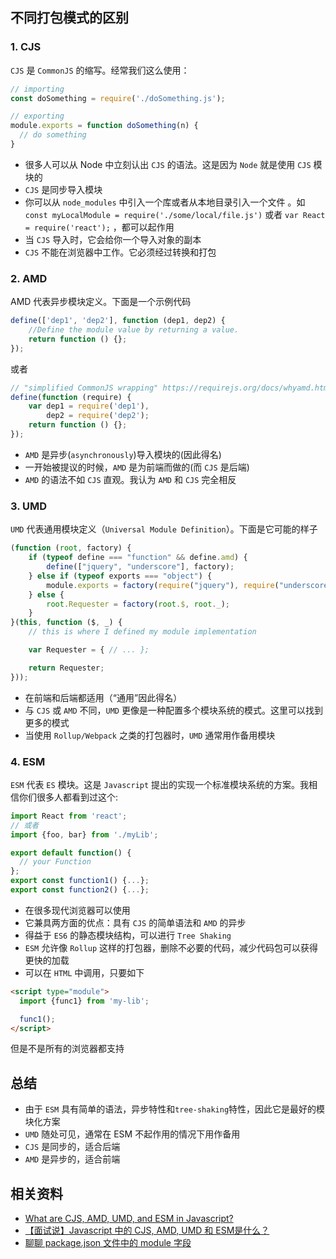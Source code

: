 
## 不同打包模式的区别
### 1. CJS

`CJS` 是 `CommonJS` 的缩写。经常我们这么使用：

```js
// importing 
const doSomething = require('./doSomething.js'); 

// exporting
module.exports = function doSomething(n) {
  // do something
}
```

- 很多人可以从 Node 中立刻认出 `CJS` 的语法。这是因为 `Node` 就是使用 `CJS` 模块的
- `CJS` 是同步导入模块
- 你可以从 `node_modules` 中引入一个库或者从本地目录引入一个文件 。如 `const myLocalModule = require('./some/local/file.js')` 或者 `var React = require('react');` ，都可以起作用
- 当 `CJS` 导入时，它会给你一个导入对象的副本
- `CJS` 不能在浏览器中工作。它必须经过转换和打包


### 2. AMD

AMD 代表异步模块定义。下面是一个示例代码

```js
define(['dep1', 'dep2'], function (dep1, dep2) {
    //Define the module value by returning a value.
    return function () {};
});
```
或者

```js
// "simplified CommonJS wrapping" https://requirejs.org/docs/whyamd.html
define(function (require) {
    var dep1 = require('dep1'),
        dep2 = require('dep2');
    return function () {};
});
```

- `AMD` 是异步(`asynchronously`)导入模块的(因此得名)
- 一开始被提议的时候，`AMD` 是为前端而做的(而 `CJS` 是后端)
- `AMD` 的语法不如 `CJS` 直观。我认为 `AMD` 和 `CJS` 完全相反


### 3. UMD

`UMD` 代表通用模块定义（`Universal Module Definition`）。下面是它可能的样子

```js
(function (root, factory) {
    if (typeof define === "function" && define.amd) {
        define(["jquery", "underscore"], factory);
    } else if (typeof exports === "object") {
        module.exports = factory(require("jquery"), require("underscore"));
    } else {
        root.Requester = factory(root.$, root._);
    }
}(this, function ($, _) {
    // this is where I defined my module implementation

    var Requester = { // ... };

    return Requester;
}));
```

- 在前端和后端都适用（“通用”因此得名）
- 与 `CJS` 或 `AMD` 不同，`UMD` 更像是一种配置多个模块系统的模式。这里可以找到更多的模式
- 当使用 `Rollup/Webpack` 之类的打包器时，`UMD` 通常用作备用模块

### 4. ESM

`ESM` 代表 `ES` 模块。这是 `Javascript` 提出的实现一个标准模块系统的方案。我相信你们很多人都看到过这个:

```js
import React from 'react';
// 或者
import {foo, bar} from './myLib';

export default function() {
  // your Function
};
export const function1() {...};
export const function2() {...};
```

- 在很多现代浏览器可以使用
- 它兼具两方面的优点：具有 `CJS` 的简单语法和 `AMD` 的异步
- 得益于 `ES6` 的静态模块结构，可以进行  `Tree Shaking`
- `ESM` 允许像 `Rollup` 这样的打包器，删除不必要的代码，减少代码包可以获得更快的加载
- 可以在 `HTML` 中调用，只要如下

```html
<script type="module">
  import {func1} from 'my-lib';

  func1();
</script>
```

但是不是所有的浏览器都支持


## 总结

- 由于 `ESM` 具有简单的语法，异步特性和`tree-shaking`特性，因此它是最好的模块化方案
- `UMD` 随处可见，通常在 ESM 不起作用的情况下用作备用
- `CJS` 是同步的，适合后端
- `AMD` 是异步的，适合前端


## 相关资料

- [What are CJS, AMD, UMD, and ESM in Javascript?](https://dev.to/iggredible/what-the-heck-are-cjs-amd-umd-and-esm-ikm)
- [【面试说】Javascript 中的 CJS, AMD, UMD 和 ESM是什么？](https://juejin.cn/post/6935973925004247077)
- [聊聊 package.json 文件中的 module 字段](https://juejin.cn/post/6844903569150197774)

